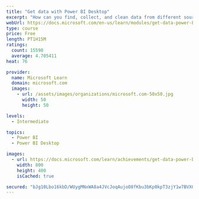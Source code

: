 ```yaml
---
title: "Get data with Power BI Desktop"
excerpt: "How can you find, collect, and clean data from different sources? Power BI is a tool for making sense of your data. You will learn tricks to make data-gathering easier."
webUrl: https://docs.microsoft.com/en-us/learn/modules/get-data-power-bi/
type: course
price: Free
length: PT1H15M
ratings:
  count: 15598
  average: 4.705411
heat: 76

provider:
  name: Microsoft Learn
  domain: microsoft.com
  images:
    - url: /assets/images/organizations/microsoft.com-50x50.jpg
      width: 50
      height: 50

levels:
  - Intermediate

topics:
  - Power BI
  - Power BI Desktop

images:
  - url: https://docs.microsoft.com/learn/achievements/get-data-power-bi-desktop-social.png
    width: 800
    height: 400
    isCached: true

secured: "bJg10Lbo16kbD/WUygMNxWA8a4JVcJoqAujoO8fKbu3bKp0kpT3zjY1w7BVXGcEfJtDTz0jQc8puUPIJlcwz2I/lz3G/JSj5tzzmJEIFYOQZyj7ffbRINo+yqLReGHWu30wZFlSnaBautIels763AIU7a6wZM2InkhNY02ZPfekfnzd78wRSinor0LlF2qEfX7JHd+CJvwfulSxVKXADj2aS6XNXtx3hRNnPhmAV/52hpMBKgYYID5vIP4o/cpnS/bCswQyrwuWPTYOI2mVgi6GhCwgc71GUjtLwQ2Yl8uWGxCAbPDTePtjypXA7YFi9NsVKD++N7EZrqt2auwfjbqtB5im3c+YxpG45rf+X/jm/KLrMCf3DBr58ZsqCOzOPOrmGh6LuEzurfkAn3vhRL2tEVwuvHy/6u3A3zxqj2rCb7/zs/YqP6rVRjA+tPxuY;llJMDD7KuVPbMat0oB3QbQ=="
---
```


